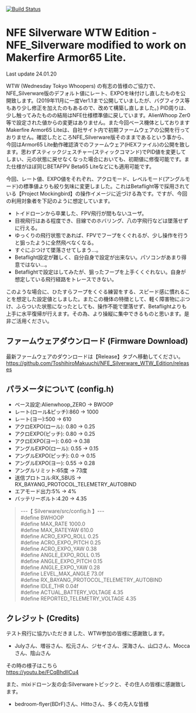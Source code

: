 [![Build Status](https://travis-ci.org/silver13/BoldClash-BWHOOP-B-03.svg?branch=master)](https://travis-ci.org/silver13/BoldClash-BWHOOP-B-03)

# NFE Silverware WTW Edition - NFE_Silverware modified to work on Makerfire Armor65 Lite.
Last update 24.01.20

WTW (Wednesday Tokyo Whoopers) の有志の皆様のご協力で、NFE_Silverware版のデフォルト値にレート、EXPOを味付けし直したものを公開致します。(2019年11月に一度Ver1.1まで公開していましたが、バグフィクス等もあり少し修正を加えたのもあるので、改めて構築し直しました。) PID周りは、少し触ってみたものの結局はNFE仕様標準値に戻しています。AlienWhoop Zer0等で設定された値からの変更はありません。また今回ベース機体としておりますMakerfire Armor65 Liteは、自社サイト内で初期ファームウェアの公開を行っておりません。確認したところNFE_Silverware版そのままであるという事から、今回はArmor65 Lite動作確認済でのファームウェア(HEXファイル)の公開を致します。思わずスティックジェスチャー(スティックコマンド)でPID値を変更してしまい、元の状態に戻せなくなった場合においても、初期値に修復可能です。また仕様がほぼ同じBETAFPV Beta65 Liteなどにも適用可能です。

今回、レート値、EXPO値をそれぞれ、アクロモード、レベルモード(アングルモード)の標準値よりも絞り気味に変更しました。これはBetaflight等で採用されている【Project Mockingbird】の操作イメージに近づける為です。ですが、今回の利用対象者を下記のように想定しています。

 * トイドローンから卒業した、FPV飛行が間もないユーザ。
 * 目視飛行はある程度でき、目線でのホバリング、八の字飛行などは墜落せずに行える。
 * ゆっくりの飛行状態であれば、FPVでフープをくぐれるが、少し操作を行うと狙ったように全然飛べなくなる。
 * すぐにぶつけて墜落させてしまう…。
 * Betaflight設定が難しく、自分自身で設定が出来ない。パソコンがあまり得意ではない…。
 * Betaflightで設定はしてみたが、狙ったフープを上手くくぐれない。自身が想定している飛行経路をトレースできない。

このような場合に、ひたすらフープをくぐる練習をする、スピード感に慣れることを想定した設定値としました。またこの機体の特徴として、軽く障害物にぶつけ、ふらついた状態になったとしても、操作不能で墜落せず、Betaflightよりも上手に水平復帰が行えます。その為、より操縦に集中できるものと思います。是非ご活用ください。



## ファームウェアダウンロード (Firmware Download)

最新ファームウェアのダウンロードは【Release】タブへ移動してください。  
https://github.com/ToshihiroMakuuchi/NFE_Silverware_WTW_Edition/releases



## パラメータについて (config.h)

* ベース設定:Alienwhoop_ZERO → BWOOP
* レート(ロール&ピッチ):860 → 1000
* レート(ヨー):500 → 610
* アクロEXPO(ロール): 0.80 → 0.25
* アクロEXPO(ピッチ): 0.80 → 0.25
* アクロEXPO(ヨー): 0.60 → 0.38
* アングルEXPO(ロール): 0.55 → 0.15
* アングルEXPO(ピッチ): 0.0 → 0.15
* アングルEXPO(ヨー): 0.55 → 0.28
* アングルリミット:65度 → 73度
* 送信プロトコル:RX_SBUS → RX_BAYANG_PROTOCOL_TELEMETRY_AUTOBIND
* エアモード出力:5% → 4%
* バッテリーボルト:4.20 → 4.35

> ---【 Silverware/src/config.h 】---  
> #define BWHOOP  
> #define MAX_RATE 1000.0  
> #define MAX_RATEYAW 610.0  
> #define ACRO_EXPO_ROLL 0.25  
> #define ACRO_EXPO_PITCH 0.25  
> #define ACRO_EXPO_YAW 0.38  
> #define ANGLE_EXPO_ROLL 0.15  
> #define ANGLE_EXPO_PITCH 0.15  
> #define ANGLE_EXPO_YAW 0.28  
> #define LEVEL_MAX_ANGLE 73.0f  
> #define RX_BAYANG_PROTOCOL_TELEMETRY_AUTOBIND  
> #define IDLE_THR 0.04f  
> #define ACTUAL_BATTERY_VOLTAGE 4.35  
> #define REPORTED_TELEMETRY_VOLTAGE 4.35  



## クレジット (Credits)

テスト飛行に協力いただきました、WTW参加の皆様に感謝致します。
 * Julyさん、増谷さん、松元さん、ジセイさん、深海さん、山口さん、Moccaさん、陰山さん

その時の様子はこちら  
https://youtu.be/FCqBhdlICu4


また、mixiドローン友の会:Silverwareトピックと、その住人の皆様に感謝致します。
 * bedroom-flyer(BDrF)さん、Hittoさん、多くの先人な皆様

